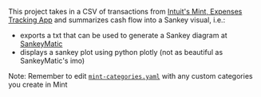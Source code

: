 This project takes in a CSV of transactions from [Intuit's Mint, Expenses Tracking App](https://mint.intuit.com) and summarizes cash flow into a Sankey visual, i.e.:

- exports a txt that can be used to generate a Sankey diagram at [SankeyMatic](https://sankeymatic.com/build)
- displays a sankey plot using python plotly (not as beautiful as SankeyMatic's imo)

Note: Remember to edit [`mint-categories.yaml`](./mint-categories.yaml) with any custom categories you create in Mint
